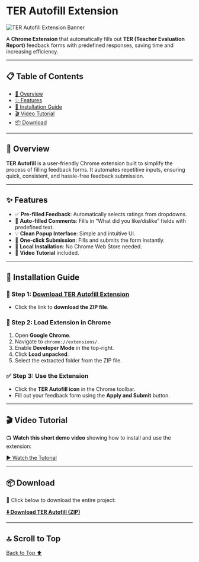 # TER Autofill Extension

![TER Autofill Extension Banner](https://github.com/user-attachments/assets/21f63b76-6959-43ff-bb58-166f87dc6c4d)

A **Chrome Extension** that automatically fills out **TER (Teacher Evaluation Report)** feedback forms with predefined responses, saving time and increasing efficiency.

---

## 📋 Table of Contents
- [📌 Overview](#-overview)
- [✨ Features](#-features)
- [🧰 Installation Guide](#-installation-guide)
- [🎬 Video Tutorial](#-video-tutorial)
- [📦 Download](#-download)

---

## 📌 Overview
**TER Autofill** is a user-friendly Chrome extension built to simplify the process of filling feedback forms. It automates repetitive inputs, ensuring quick, consistent, and hassle-free feedback submission.

---

## ✨ Features
- ✅ **Pre-filled Feedback**: Automatically selects ratings from dropdowns.
- 📝 **Auto-filled Comments**: Fills in “What did you like/dislike” fields with predefined text.
- 💡 **Clean Popup Interface**: Simple and intuitive UI.
- 🚀 **One-click Submission**: Fills and submits the form instantly.
- 📁 **Local Installation**: No Chrome Web Store needed.
- 🎥 **Video Tutorial** included.

---

## 🧰 Installation Guide

### 🔽 Step 1: [Download TER Autofill Extension](https://github.com/ikramuzzaman455173/TER-Autofill-Chrome-Extension/raw/main/ter_autofill.zip)
- Click the link to **download the ZIP file**.

### 📂 Step 2: Load Extension in Chrome
1. Open **Google Chrome**.
2. Navigate to `chrome://extensions/`.
3. Enable **Developer Mode** in the top-right.
4. Click **Load unpacked**.
5. Select the extracted folder from the ZIP file.

### ✅ Step 3: Use the Extension
- Click the **TER Autofill icon** in the Chrome toolbar.
- Fill out your feedback form using the **Apply and Submit** button.

---

## 🎬 Video Tutorial
📺 **Watch this short demo video** showing how to install and use the extension:

[▶️ Watch the Tutorial](https://github.com/user-attachments/assets/e4def782-25dc-4217-8f55-166433b63680)

---

## 📦 Download
🎯 Click below to download the entire project:

[**⬇️ Download TER Autofill (ZIP)**](https://github.com/ikramuzzaman455173/TER-Autofill-Chrome-Extension/raw/main/ter_autofill.zip)

---

## 🔝 Scroll to Top
[Back to Top ⬆️](#ter-autofill-extension)
